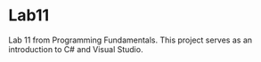 # Lab11
Lab 11 from Programming Fundamentals.
This project serves as an introduction to C# and Visual Studio.
